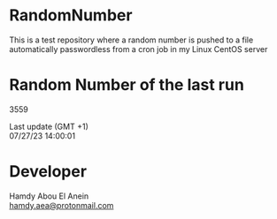 # RandomNumber    
This is a test repository where a random number is pushed to a file automatically passwordless from a cron job in my Linux CentOS server    
# Random Number of the last run   
3559
      
Last update (GMT +1)    
07/27/23 14:00:01
# Developer    
Hamdy Abou El Anein   
hamdy.aea@protonmail.com
